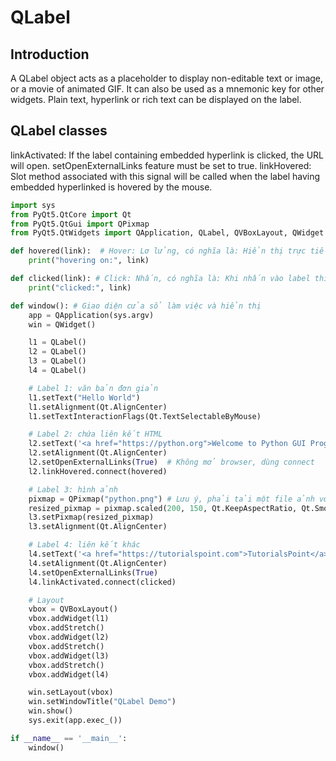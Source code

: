 # QLabel
## Introduction
A QLabel object acts as a placeholder to display non-editable text or image, or a movie of animated GIF. It can also be used as a mnemonic key for other widgets. Plain text, hyperlink or rich text can be displayed on the label.

## QLabel classes
linkActivated:	If the label containing embedded hyperlink is clicked, the URL will open. setOpenExternalLinks feature must be set to true.
linkHovered:	Slot method associated with this signal will be called when the label having embedded hyperlinked is hovered by the mouse.

~~~python
import sys
from PyQt5.QtCore import Qt
from PyQt5.QtGui import QPixmap
from PyQt5.QtWidgets import QApplication, QLabel, QVBoxLayout, QWidget

def hovered(link):  # Hover: Lơ lửng, có nghĩa là: Hiển thị trực tiếp trên Terminal giao diện lập trình luôn
    print("hovering on:", link)

def clicked(link): # Click: Nhấn, có nghĩa là: Khi nhấn vào label thì sẽ được điều hướng tới trang khác được gán đường dẫn
    print("clicked:", link)

def window(): # Giao diện cửa sổ làm việc và hiển thị
    app = QApplication(sys.argv)
    win = QWidget() 

    l1 = QLabel()
    l2 = QLabel()
    l3 = QLabel()
    l4 = QLabel()

    # Label 1: văn bản đơn giản
    l1.setText("Hello World")
    l1.setAlignment(Qt.AlignCenter)
    l1.setTextInteractionFlags(Qt.TextSelectableByMouse)

    # Label 2: chứa liên kết HTML
    l2.setText('<a href="https://python.org">Welcome to Python GUI Programming</a>')
    l2.setAlignment(Qt.AlignCenter)
    l2.setOpenExternalLinks(True)  # Không mở browser, dùng connect
    l2.linkHovered.connect(hovered)

    # Label 3: hình ảnh
    pixmap = QPixmap("python.png") # Lưu ý, phải tải một file ảnh với định dạng (png, jpg,...) về (Đặt chung thư mục) hoặc (Có đường dẫn rõ ràng)
    resized_pixmap = pixmap.scaled(200, 150, Qt.KeepAspectRatio, Qt.SmoothTransformation)
    l3.setPixmap(resized_pixmap)
    l3.setAlignment(Qt.AlignCenter)

    # Label 4: liên kết khác
    l4.setText('<a href="https://tutorialspoint.com">TutorialsPoint</a>')
    l4.setAlignment(Qt.AlignCenter)
    l4.setOpenExternalLinks(True)
    l4.linkActivated.connect(clicked)

    # Layout
    vbox = QVBoxLayout()
    vbox.addWidget(l1)
    vbox.addStretch()
    vbox.addWidget(l2)
    vbox.addStretch()
    vbox.addWidget(l3)
    vbox.addStretch()
    vbox.addWidget(l4)

    win.setLayout(vbox)
    win.setWindowTitle("QLabel Demo")
    win.show()
    sys.exit(app.exec_())

if __name__ == '__main__':
    window()
~~~
